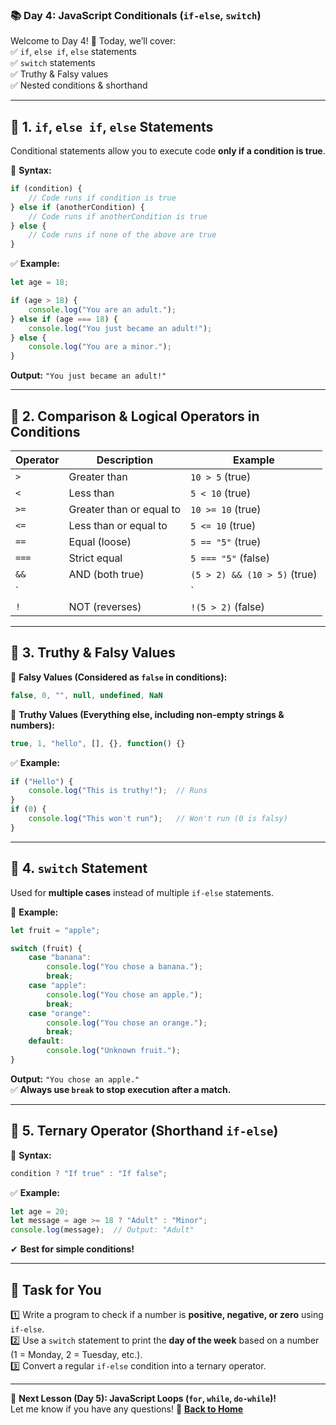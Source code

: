 ### **📚 Day 4: JavaScript Conditionals (`if-else`, `switch`)**  
Welcome to Day 4! 🎉 Today, we’ll cover:  
✅ `if`, `else if`, `else` statements  
✅ `switch` statements  
✅ Truthy & Falsy values  
✅ Nested conditions & shorthand  

---

## **🔹 1. `if`, `else if`, `else` Statements**  
Conditional statements allow you to execute code **only if a condition is true**.  

📌 **Syntax:**  
```js
if (condition) {
    // Code runs if condition is true
} else if (anotherCondition) {
    // Code runs if anotherCondition is true
} else {
    // Code runs if none of the above are true
}
```

✅ **Example:**
```js
let age = 18;

if (age > 18) {
    console.log("You are an adult.");
} else if (age === 18) {
    console.log("You just became an adult!");
} else {
    console.log("You are a minor.");
}
```
**Output:** `"You just became an adult!"`

---

## **🔹 2. Comparison & Logical Operators in Conditions**
| Operator | Description | Example |
|----------|------------|---------|
| `>` | Greater than | `10 > 5` (true) |
| `<` | Less than | `5 < 10` (true) |
| `>=` | Greater than or equal to | `10 >= 10` (true) |
| `<=` | Less than or equal to | `5 <= 10` (true) |
| `==` | Equal (loose) | `5 == "5"` (true) |
| `===` | Strict equal | `5 === "5"` (false) |
| `&&` | AND (both true) | `(5 > 2) && (10 > 5)` (true) |
| `||` | OR (one true) | `(5 > 2) || (10 < 5)` (true) |
| `!` | NOT (reverses) | `!(5 > 2)` (false) |

---

## **🔹 3. Truthy & Falsy Values**
📌 **Falsy Values (Considered as `false` in conditions):**  
```js
false, 0, "", null, undefined, NaN
```
📌 **Truthy Values (Everything else, including non-empty strings & numbers):**  
```js
true, 1, "hello", [], {}, function() {}
```
✅ **Example:**
```js
if ("Hello") {
    console.log("This is truthy!");  // Runs
}
if (0) {
    console.log("This won't run");   // Won't run (0 is falsy)
}
```

---

## **🔹 4. `switch` Statement**
Used for **multiple cases** instead of multiple `if-else` statements.

📌 **Example:**
```js
let fruit = "apple";

switch (fruit) {
    case "banana":
        console.log("You chose a banana.");
        break;
    case "apple":
        console.log("You chose an apple.");
        break;
    case "orange":
        console.log("You chose an orange.");
        break;
    default:
        console.log("Unknown fruit.");
}
```
**Output:** `"You chose an apple."`  
✅ **Always use `break` to stop execution after a match.**

---

## **🔹 5. Ternary Operator (Shorthand `if-else`)**
📌 **Syntax:**
```js
condition ? "If true" : "If false";
```
✅ **Example:**
```js
let age = 20;
let message = age >= 18 ? "Adult" : "Minor";
console.log(message);  // Output: "Adult"
```
✔ **Best for simple conditions!**

---

## **📝 Task for You**
1️⃣ Write a program to check if a number is **positive, negative, or zero** using `if-else`.  
2️⃣ Use a `switch` statement to print the **day of the week** based on a number (1 = Monday, 2 = Tuesday, etc.).  
3️⃣ Convert a regular `if-else` condition into a ternary operator.  

---

🎯 **Next Lesson (Day 5): JavaScript Loops (`for`, `while`, `do-while`)!**  
Let me know if you have any questions! 🚀
[**Back to Home**](../../../)